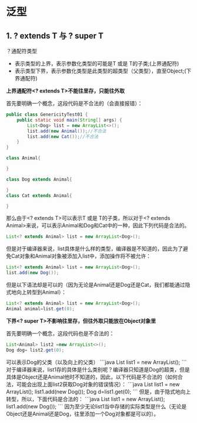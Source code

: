 # 泛型

## 1. ? extends T 与 ? super T

？通配符类型

- <? extends T> 表示类型的上界，表示参数化类型的可能是T 或是 T的子类;(上界通配符)
- <? super T> 表示类型下界，表示参数化类型是此类型的超类型（父类型），直至Object;(下界通配符)

**上界通配符<? extends T>不能往里存，只能往外取**

首先要明确一个概念，这段代码是不合法的（会直接报错）：

```java
public class GenericityTest01 {
    public static void main(String[] args) {
        List<Dog> list = new ArrayList<>();
        list.add(new Animal());//不合法
        list.add(new Cat());//不合法
    }
}

class Animal{

}

class Dog extends Animal{

}
class Cat extends Animal{

}
```

那么由于<? extends T>可以表示T 或是 T的子类，所以对于<? extends Animal>来说，可以表示Animal和Dog和Cat中的一种，因此下列代码是合法的。

```java
List<? extends Animal> list = new ArrayList<Dog>();
```

但是对于编译器来说，list具体是什么样的类型，编译器是不知道的，因此为了避免Cat对象和Animal对象被添加入list中，添加操作将不被允许：

```java
List<? extends Animal> list = new ArrayList<Dog>();
list.add(new Dog());
```

但是以下语法却是可以的（因为无论是Animal还是Dog还是Cat，我们都能通过隐式地向上转型到Animal）：

```java
List<? extends Animal> list = new ArrayList<Dog>();
Animal animal=list.get(0);
```

**下界<? super T>不影响往里存，但往外取只能放在Object对象里**

首先要明确一个概念，这段代码也是不合法的：

```java
List<Animal> list2 =new ArrayList<>();
Dog dog= list2.get(0);
```

<? super Dog>可以表示Dog的父类（以及向上的父类）

```java
List<? super Dog> list1 = new ArrayList<Dog>();
```

对于编译器来说，list1存的具体是什么类别呢？编译器只知道是Dog的超类，但是具体是Object还是Animal他时不知道的，因此，以下代码是不合法的（如何合法，可能会出现上面list2获取Dog对象的错误情况）：

```java
List<? super Dog> list1 = new ArrayList<Dog>();
list1.add(new Dog());
Dog d=list1.get(0);
```

但是，由于隐式地向上转型，所以，下面代码是合法的：

```java
List<? super Dog> list1 = new ArrayList<Dog>();
list1.add(new Dog());
```

因为至少无论list1当中存储的实际类型是什么（无论是Object还是Animal还是Dog，往里添加一个Dog对象都是可以的）。